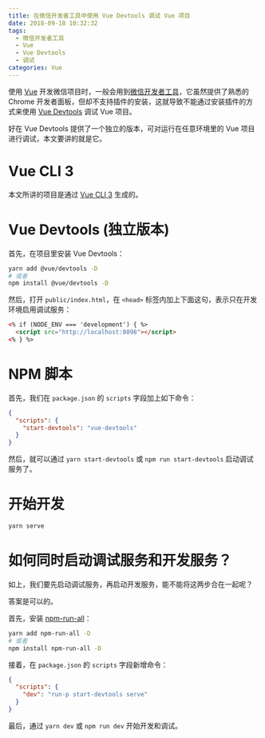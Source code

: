 ```yaml
---
title: 在微信开发者工具中使用 Vue Devtools 调试 Vue 项目
date: 2018-09-18 10:32:32
tags:
  - 微信开发者工具
  - Vue
  - Vue Devtools
  - 调试
categories: Vue
---
```


使用 [Vue](https://github.com/vuejs/vue) 开发微信项目时，一般会用到[微信开发者工具](https://developers.weixin.qq.com/miniprogram/dev/devtools/download.html)，它虽然提供了熟悉的 Chrome 开发者面板，但却不支持插件的安装，这就导致不能通过安装插件的方式来使用 [Vue Devtools](https://github.com/vuejs/vue-devtools) 调试 Vue 项目。

好在 Vue Devtools 提供了一个独立的版本，可对运行在任意环境里的 Vue 项目进行调试，本文要讲的就是它。
<!-- more -->

# Vue CLI 3

本文所讲的项目是通过 [Vue CLI 3](https://cli.vuejs.org/zh/guide/installation.html) 生成的。

# Vue Devtools (独立版本)

首先，在项目里安装 Vue Devtools：

```bash
yarn add @vue/devtools -D
# 或者
npm install @vue/devtools -D
```

然后，打开 `public/index.html`，在 `<head>` 标签内加上下面这句，表示只在开发环境启用调试服务：

```html
<% if (NODE_ENV === 'development') { %>
  <script src="http://localhost:8098"></script>
<% } %>
```

# NPM 脚本

首先，我们在 `package.json` 的 `scripts` 字段加上如下命令：

```json
{
  "scripts": {
    "start-devtools": "vue-devtools"
  }
}
```

然后，就可以通过 `yarn start-devtools` 或 `npm run start-devtools` 启动调试服务了。

# 开始开发

```bash
yarn serve
```

# 如何同时启动调试服务和开发服务？

如上，我们要先启动调试服务，再启动开发服务，能不能将这两步合在一起呢？

答案是可以的。

首先，安装 [npm-run-all](https://github.com/mysticatea/npm-run-all)：

```bash
yarn add npm-run-all -D
# 或者
npm install npm-run-all -D
```

接着，在 `package.json` 的 `scripts` 字段新增命令：

```json
{
  "scripts": {
    "dev": "run-p start-devtools serve"
  }
}
```

最后，通过 `yarn dev` 或 `npm run dev` 开始开发和调试。
